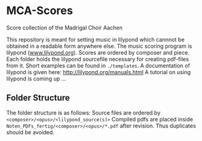 # MCA-Scores
Score collection of the Madrigal Choir Aachen

This repository is meant for setting music in lilypond which cannnot be obtained in a readable form anywhere else.
The music scoring program is lilypond (www.lilypond.org). Scores are ordered by composer and piece. Each folder holds the lilypond sourcefile necessary for creating pdf-files from it. Short examples can be found in ```./templates```. A documentation of lilypond is given here: http://lilypond.org/manuals.html
A tutorial on using lilypond is coming up ...

## Folder Structure
The folder structure is as follows:
Source files are ordered by ```<composer>/<opus>/<lilypond_source(s)>``` Compiled pdfs are placed inside ```Noten_PDFs_fertig/<composer>/<opus>/*.pdf``` after revision. Thus duplicates should be avoided.
